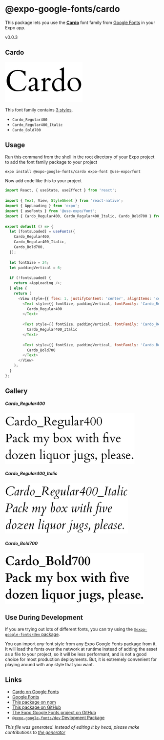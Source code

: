 # @expo-google-fonts/cardo

This package lets you use the [**Cardo**](https://fonts.google.com/specimen/Cardo) font family from [Google Fonts](https://fonts.google.com/) in your Expo app.

v0.0.3

## Cardo

![Cardo](./font-family.png)

This font family contains [3 styles](#gallery).

- `Cardo_Regular400`
- `Cardo_Regular400_Italic`
- `Cardo_Bold700`

## Usage

Run this command from the shell in the root directory of your Expo project to add the font family package to your project
```sh
expo install @expo-google-fonts/cardo expo-font @use-expo/font
```

Now add code like this to your project
```js
import React, { useState, useEffect } from 'react';

import { Text, View, StyleSheet } from 'react-native';
import { AppLoading } from 'expo';
import { useFonts } from '@use-expo/font';
import { Cardo_Regular400, Cardo_Regular400_Italic, Cardo_Bold700 } from '@expo-google-fonts/cardo';

export default () => {
  let [fontsLoaded] = useFonts({
    Cardo_Regular400,
    Cardo_Regular400_Italic,
    Cardo_Bold700,
  });

  let fontSize = 24;
  let paddingVertical = 6;

  if (!fontsLoaded) {
    return <AppLoading />;
  } else {
    return (
      <View style={{ flex: 1, justifyContent: 'center', alignItems: 'center' }}>
        <Text style={{ fontSize, paddingVertical, fontFamily: 'Cardo_Regular400' }}>
          Cardo_Regular400
        </Text>

        <Text style={{ fontSize, paddingVertical, fontFamily: 'Cardo_Regular400_Italic' }}>
          Cardo_Regular400_Italic
        </Text>

        <Text style={{ fontSize, paddingVertical, fontFamily: 'Cardo_Bold700' }}>
          Cardo_Bold700
        </Text>
      </View>
    );
  }
};

```

## Gallery

##### Cardo_Regular400
![Cardo_Regular400](./286e6a4bde92ea6087b503978338898808df924a3cdd8144741fa780d11603a2.ttf.png)

##### Cardo_Regular400_Italic
![Cardo_Regular400_Italic](./43bee56e6bb3d2ad574558a859227592f0b0ac881a70fd8f2cf74b808bb9be00.ttf.png)

##### Cardo_Bold700
![Cardo_Bold700](./10c0bab22a674656a3d5e94e05e64f9c6c6ea25acce0d0fc846f964985b142ce.ttf.png)


## Use During Development

If you are trying out lots of different fonts, you can try using the [`@expo-google-fonts/dev` package](https://www.npmjs.com/package/@expo-google-fonts/dev).

You can import *any* font style from any Expo Google Fonts package from it. It will load the fonts
over the network at runtime instead of adding the asset as a file to your project, so it will be 
less performant, and is not a good choice for most production deployments. But, it is extremely convenient
for playing around with any style that you want.

## Links

- [Cardo on Google Fonts](https://fonts.google.com/specimen/Cardo)
- [Google Fonts](https://fonts.google.com/)
- [This package on npm](https://www.npmjs.com/package/@expo-google-fonts/cardo)
- [This package on GitHub](https://github.com/expo/google-fonts/tree/master/font-packages/cardo)
- [The Expo Google Fonts project on GitHub](https://github.com/expo/google-fonts)
- [`@expo-google-fonts/dev` Devlopment Package](https://github.com/expo/google-fonts/tree/master/font-packages/dev)


*This file was generated. Instead of editing it by head, please make contributions to [the generator](https://github.com/expo/google-fonts/tree/master/packages/generator)*
